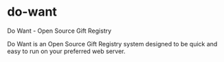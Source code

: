 do-want
=======

Do Want - Open Source Gift Registry

Do Want is an Open Source Gift Registry system designed to be quick and easy to run on your preferred web
server. 
